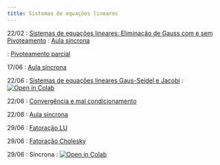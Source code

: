 ```yaml
---
title: Sistemas de equações lineares
---
```


22/02
: [Sistemas de equações lineares: Eliminação de Gauss com e sem Pivoteamento](https://youtu.be/FKPrlNHqwT0)
: [Aula síncrona](/material/09_eliminacao_gaussiana.html)

: [Pivoteamento parcial](https://youtu.be/6-iBXVomqb8)


17/06
: [Aula síncrona](/material/10_pivoteamento.html)

22/06
: [Sistemas de equações lineares Gaus-Seidel e Jacobi](https://youtu.be/3rMYV9gI2UA)
  : <a href="https://githubtocolab.com/cn-ufpe/cn-ufpe.github.io/blob/master/material/10_pivoteamento.ipynb" target="_parent"><img src="https://colab.research.google.com/assets/colab-badge.svg" alt="Open in Colab"/></a>

22/06
: [Convergência e mal condicionamento](https://youtu.be/87pkkBm2exw)

22/06
: [Aula síncrona](/material/11_metodos_iterativos.html)

29/06
: [Fatoração LU](https://youtu.be/MG4Ek9niGTA)

29/06
: [Fatoração Cholesky](https://youtu.be/bXoGSTBlT5M)

29/06
: Síncrona
  : <a href="https://githubtocolab.com/cn-ufpe/cn-ufpe.github.io/blob/master/material/12_fatoracao.ipynb" target="_parent"><img src="https://colab.research.google.com/assets/colab-badge.svg" alt="Open in Colab"/></a>
